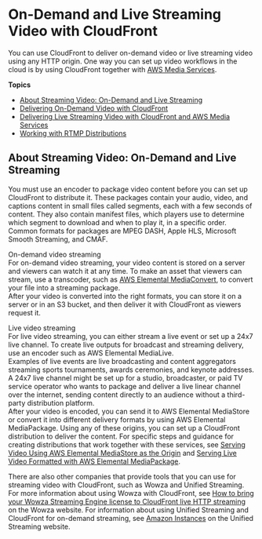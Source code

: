# On\-Demand and Live Streaming Video with CloudFront<a name="on-demand-streaming-video"></a>

You can use CloudFront to deliver on\-demand video or live streaming video using any HTTP origin\. One way you can set up video workflows in the cloud is by using CloudFront together with [AWS Media Services](https://aws.amazon.com/media-services/)\. 

**Topics**
+ [About Streaming Video: On\-Demand and Live Streaming](#StreamingVideo)
+ [Delivering On\-Demand Video with CloudFront](on-demand-video.md)
+ [Delivering Live Streaming Video with CloudFront and AWS Media Services](live-streaming.md)
+ [Working with RTMP Distributions](distribution-rtmp.md)

## About Streaming Video: On\-Demand and Live Streaming<a name="StreamingVideo"></a>

You must use an encoder to package video content before you can set up CloudFront to distribute it\. These packages contain your audio, video, and captions content in small files called segments, each with a few seconds of content\. They also contain manifest files, which players use to determine which segment to download and when to play it, in a specific order\. Common formats for packages are MPEG DASH, Apple HLS, Microsoft Smooth Streaming, and CMAF\.

On\-demand video streaming  
For on\-demand video streaming, your video content is stored on a server and viewers can watch it at any time\. To make an asset that viewers can stream, use a transcoder, such as [AWS Elemental MediaConvert](http://docs.aws.amazon.com/mediaconvert/latest/ug/getting-started.html), to convert your file into a streaming package\.   
After your video is converted into the right formats, you can store it on a server or in an S3 bucket, and then deliver it with CloudFront as viewers request it\.

Live video streaming  
For live video streaming, you can either stream a live event or set up a 24x7 live channel\. To create live outputs for broadcast and streaming delivery, use an encoder such as AWS Elemental MediaLive\.   
Examples of live events are live broadcasting and content aggregators streaming sports tournaments, awards ceremonies, and keynote addresses\.  
A 24x7 live channel might be set up for a studio, broadcaster, or paid TV service operator who wants to package and deliver a live linear channel over the internet, sending content directly to an audience without a third\-party distribution platform\.  
After your video is encoded, you can send it to AWS Elemental MediaStore or convert it into different delivery formats by using AWS Elemental MediaPackage\. Using any of these origins, you can set up a CloudFront distribution to deliver the content\. For specific steps and guidance for creating distributions that work together with these services, see [Serving Video Using AWS Elemental MediaStore as the Origin](live-streaming.md#video-streaming-mediastore) and [Serving Live Video Formatted with AWS Elemental MediaPackage](live-streaming.md#live-streaming-with-mediapackage)\.

There are also other companies that provide tools that you can use for streaming video with CloudFront, such as Wowza and Unified Streaming\. For more information about using Wowza with CloudFront, see [ How to bring your Wowza Streaming Engine license to CloudFront live HTTP streaming](https://www.wowza.com/docs/how-to-bring-your-wowza-streaming-engine-license-to-cloudfront-live-http-streaming) on the Wowza website\. For information about using Unified Streaming and CloudFront for on\-demand streaming, see [Amazon Instances](http://docs.unified-streaming.com/tutorials/cloud/amazon/amazon-instances.html) on the Unified Streaming website\.